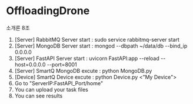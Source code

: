 # OffloadingDrone
소개론 8조


1. [Server] RabbitMQ Server start : sudo service rabbitmq-server start
2. [Server] MongoDB Server start : mongod --dbpath ~/data/db --bind_ip 0.0.0.0
3. [Server] FastAPI Server start : uvicorn FastAPI:app --reload --host=0.0.0.0 --port=8001
3. [Server] SmartQ MongoDB excute : python MongoDB.py
4. [Device] SmartQ Device excute : python Device.py <"My Device">
5. Go to "ServerIP:FastAPI_Port/home"
6. You can upload your task files
7. You can see results 

